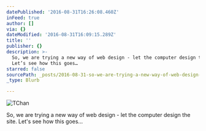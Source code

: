 ```yaml
---
datePublished: '2016-08-31T16:26:08.460Z'
inFeed: true
author: []
via: {}
dateModified: '2016-08-31T16:09:15.289Z'
title: ''
publisher: {}
description: >-
  So, we are trying a new way of web design - let the computer design the site. 
  Let’s see how this goes…
starred: false
sourcePath: _posts/2016-08-31-so-we-are-trying-a-new-way-of-web-design-let-the-computer.md
_type: Blurb

---
```

![TChan](https://the-grid-user-content.s3-us-west-2.amazonaws.com/2e66df16-3364-47c7-9572-43e671d2c21e.jpg)

So, we are trying a new way of web design - let the computer design the site. Let's see how this goes...